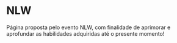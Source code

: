 # NLW
Página proposta pelo evento NLW, com finalidade de aprimorar e aprofundar as habilidades adquiridas até o presente momento!

